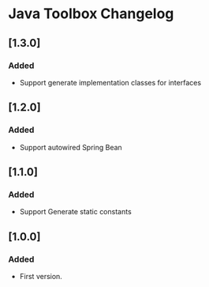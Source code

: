 # Java Toolbox Changelog

## [1.3.0]
### Added
- Support generate implementation classes for interfaces

## [1.2.0]
### Added
- Support autowired Spring Bean

## [1.1.0]
### Added
- Support Generate static constants

## [1.0.0]
### Added
- First version.